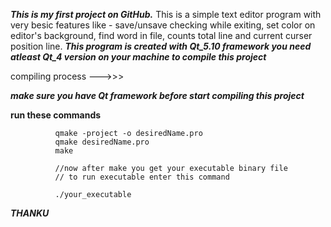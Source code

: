 ***This is my first project on GitHub.***
This is a simple text editor program with very besic features like - save/unsave checking while exiting, set color on editor's background, find word in file, counts total line and current curser position line.
***This program is created with Qt_5.10 framework you need atleast Qt_4 version on your machine to compile this project***

compiling process --->>>

***make sure you have Qt framework before start compiling this project***

   **run these commands**
              
              qmake -project -o desiredName.pro
              qmake desiredName.pro
              make
              
              //now after make you get your executable binary file
              // to run executable enter this command
              
              ./your_executable
              
***THANKU***
